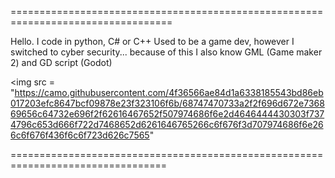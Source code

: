 ==================================================================================

  Hello. I code in python, C# or C++
  Used to be a game dev, however I switched to cyber security...
  because of this I also know GML (Game maker 2) and GD script (Godot)

<img src = "https://camo.githubusercontent.com/4f36566ae84d1a6338185543bd86eb017203efc8647bcf09878e23f323106f6b/68747470733a2f2f696d672e736869656c64732e696f2f62616467652f507974686f6e2d4646444430303f7374796c653d666f722d7468652d6261646765266c6f676f3d707974686f6e266c6f676f436f6c6f723d626c7565"

=================================================================================
